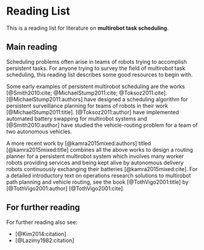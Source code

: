 # Reading List

This is a reading list for literature on **multirobot task scheduling**.

## Main reading

Scheduling problems often arise in teams of robots trying to accomplish persistent tasks. For anyone trying to survey the field of multirobot task scheduling, this reading list describes some good resources to begin with.

Some early examples of persistent multirobot scheduling are the works [@Smith2010:cite; @MichaelStump2011:cite; @Toksoz2011:cite]. [@MichaelStump2011:authors] have designed a scheduling algorithm for persistent surveillance planning for teams of robots in their work [@MichaelStump2011:title]. [@Toksoz2011:author] have implemented automated battery swapping for multirobot systems and [@Smith2010:author] have studied the vehicle-routing problem for a team of two autonomous vehicles.

A more recent work by [@kamra2015mixed:authors] titled [@kamra2015mixed:title] combines all the above works to design a routing planner for a persistent multirobot system which involves many worker robots providing services and being kept alive by autonomous delivery robots continuously exchanging their batteries [@kamra2015mixed:cite]. For a detailed introductory text on operations research solutions to multirobot path planning and vehicle routing, see the book [@TothVigo2001:title] by [@TothVigo2001:author] [@TothVigo2001:cite].

## For further reading

For further reading also see: 

  - [@Kim2014:citation]
  - [@Lazimy1982:citation]
